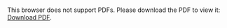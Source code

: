 <object data="https://github.com/Joel05/motorsteuerung/blob/main/hardware/schematic/Schaltplan.pdf" type="application/pdf" width="700px" height="700px">
    <embed src="https://github.com/Joel05/motorsteuerung/blob/main/hardware/schematic/Schaltplan.pdf">
        <p>This browser does not support PDFs. Please download the PDF to view it: <a href="https://github.com/Joel05/motorsteuerung/blob/main/hardware/schematic/Schaltplan.pdf">Download PDF</a>.</p>
    </embed>
</object>

